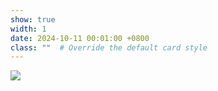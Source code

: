 ```yaml
---
show: true
width: 1
date: 2024-10-11 00:01:00 +0800
class: ""  # Override the default card style
---
```

<div>
<img src="{{ 'assets/images/badges/yaoxueyuan.png' | relative_url }}" class="img-fluid rounded" >
</div>
